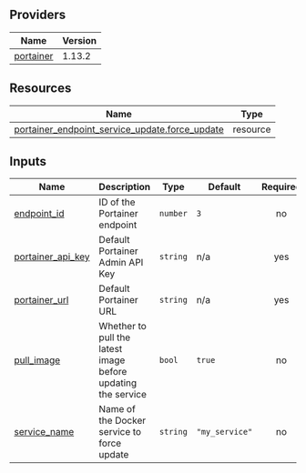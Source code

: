 <!-- BEGIN_TF_DOCS -->


## Providers

| Name | Version |
|------|---------|
| <a name="provider_portainer"></a> [portainer](#provider\_portainer) | 1.13.2 |

## Resources

| Name | Type |
|------|------|
| [portainer_endpoint_service_update.force_update](https://registry.terraform.io/providers/portainer/portainer/latest/docs/resources/endpoint_service_update) | resource |

## Inputs

| Name | Description | Type | Default | Required |
|------|-------------|------|---------|:--------:|
| <a name="input_endpoint_id"></a> [endpoint\_id](#input\_endpoint\_id) | ID of the Portainer endpoint | `number` | `3` | no |
| <a name="input_portainer_api_key"></a> [portainer\_api\_key](#input\_portainer\_api\_key) | Default Portainer Admin API Key | `string` | n/a | yes |
| <a name="input_portainer_url"></a> [portainer\_url](#input\_portainer\_url) | Default Portainer URL | `string` | n/a | yes |
| <a name="input_pull_image"></a> [pull\_image](#input\_pull\_image) | Whether to pull the latest image before updating the service | `bool` | `true` | no |
| <a name="input_service_name"></a> [service\_name](#input\_service\_name) | Name of the Docker service to force update | `string` | `"my_service"` | no |
<!-- END_TF_DOCS -->